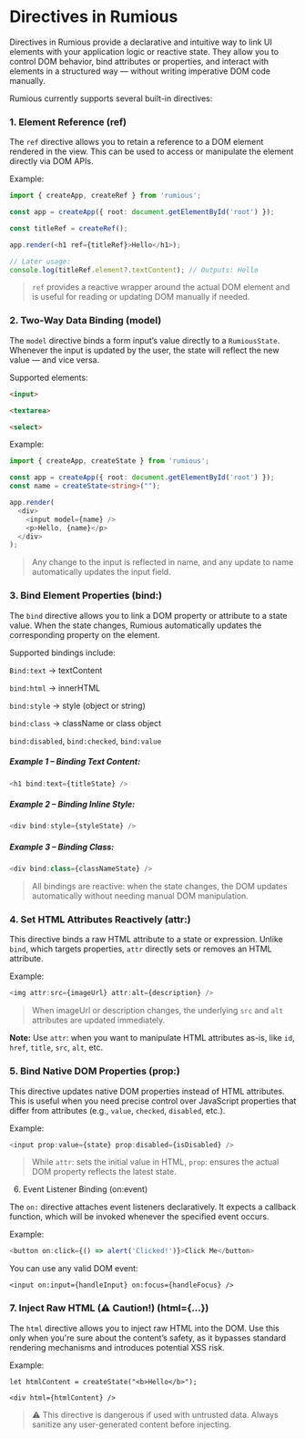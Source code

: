 # Directives in Rumious

Directives in Rumious provide a declarative and intuitive way to link UI elements with your application logic or reactive state. They allow you to control DOM behavior, bind attributes or properties, and interact with elements in a structured way — without writing imperative DOM code manually.

Rumious currently supports several built-in directives:


### 1. Element Reference (ref)

The `ref` directive allows you to retain a reference to a DOM element rendered in the view. This can be used to access or manipulate the element directly via DOM APIs.

Example:
```ts
import { createApp, createRef } from 'rumious';

const app = createApp({ root: document.getElementById('root') });

const titleRef = createRef();

app.render(<h1 ref={titleRef}>Hello</h1>);

// Later usage:
console.log(titleRef.element?.textContent); // Outputs: Hello
```

> `ref` provides a reactive wrapper around the actual DOM element and is useful for reading or updating DOM manually if needed.


### 2. Two-Way Data Binding (model)

The `model` directive binds a form input’s value directly to a `RumiousState`. Whenever the input is updated by the user, the state will reflect the new value — and vice versa.

Supported elements:

```html
<input>

<textarea>

<select>
```


Example:

```ts
import { createApp, createState } from 'rumious';

const app = createApp({ root: document.getElementById('root') });
const name = createState<string>("");

app.render(
  <div>
    <input model={name} />
    <p>Hello, {name}</p>
  </div>
);
```

> Any change to the input is reflected in name, and any update to name automatically updates the input field.


### 3. Bind Element Properties (bind:<property>)

The `bind` directive allows you to link a DOM property or attribute to a state value. When the state changes, Rumious automatically updates the corresponding property on the element.

Supported bindings include:

`Bind:text` → textContent

`bind:html` → innerHTML

`bind:style` → style (object or string)

`bind:class` → className or class object

`bind:disabled`, `bind:checked`, `bind:value`


##### Example 1 – Binding Text Content:

```ts
<h1 bind:text={titleState} />
```

##### Example 2 – Binding Inline Style:

```ts
<div bind:style={styleState} />
```

##### Example 3 – Binding Class:

```ts
<div bind:class={classNameState} />
```

> All bindings are reactive: when the state changes, the DOM updates automatically without needing manual DOM manipulation.

### 4. Set HTML Attributes Reactively (attr:<attribute>)

This directive binds a raw HTML attribute to a state or expression. Unlike `bind`, which targets properties, `attr` directly sets or removes an HTML attribute.

Example:

```ts
<img attr:src={imageUrl} attr:alt={description} />
```

> When imageUrl or description changes, the underlying `src` and `alt` attributes are updated immediately.


**Note:** Use `attr`: when you want to manipulate HTML attributes as-is, like `id`, `href`, `title`, `src`, `alt`, etc.


### 5. Bind Native DOM Properties (prop:<property>)

This directive updates native DOM properties instead of HTML attributes. This is useful when you need precise control over JavaScript properties that differ from attributes (e.g., `value`, `checked`, `disabled`, etc.).

Example:

```ts
<input prop:value={state} prop:disabled={isDisabled} />
```

> While `attr`: sets the initial value in HTML, `prop`: ensures the actual DOM property reflects the latest state.


6. Event Listener Binding (on:event)

The `on:` directive attaches event listeners declaratively. It expects a callback function, which will be invoked whenever the specified event occurs.

Example:

```ts
<button on:click={() => alert('Clicked!')}>Click Me</button>
```

You can use any valid DOM event:

```
<input on:input={handleInput} on:focus={handleFocus} />
```

### 7. Inject Raw HTML (⚠️ Caution!) (html={...})

The `html` directive allows you to inject raw HTML into the DOM. Use this only when you're sure about the content’s safety, as it bypasses standard rendering mechanisms and introduces potential XSS risk.

Example:

```
let htmlContent = createState("<b>Hello</b>");

<div html={htmlContent} />
```

> ⚠️ This directive is dangerous if used with untrusted data. Always sanitize any user-generated content before injecting.

